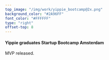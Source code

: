 ```yaml
---
top_image: "/img/work/yippie_bootcamp@2x.png"
background_color: "#2A96FF"
font_color: "#FFFFFF"
type: "right"
offset-top: 8
---
```

#### Yippie graduates Startup Bootcamp Amsterdam
MVP released.
